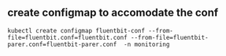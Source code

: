 ## create configmap to accomodate the conf
```
kubectl create configmap fluentbit-conf --from-file=fluentbit.conf=fluentbit.conf --from-file=fluentbit-parer.conf=fluentbit-parer.conf  -n monitoring
```
